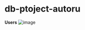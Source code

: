 # db-ptoject-autoru
**Users**
![image](https://github.com/user-attachments/assets/41e86d8c-222e-44a6-ab5b-37764ec3e09b)
